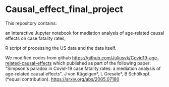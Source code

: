 # Causal_effect_final_project




This repository contains:




an interactive Jupyter notebook for mediation analysis of age-related causal effects on case fatality rates,

R script of processing the US data and the data itself.


We modified codes from github https://github.com/Juliusvk/Covid19-age-related-causal-effects which published as part of the following paper:
"Simpson's paradox in Covid-19 case fatality rates: a mediation analysis of age-related causal effects". J von Kügelgen*, L Gresele*, B Schölkopf. (*equal contribution). https://arxiv.org/abs/2005.07180
